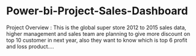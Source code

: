 # Power-bi-Project-Sales-Dashboard
Project Overview : This is the global super store 2012 to 2015 sales data, higher management and sales team are planning to give more discount on top 10 customer in next year, also they want to know which is top 6 profit and loss product....
